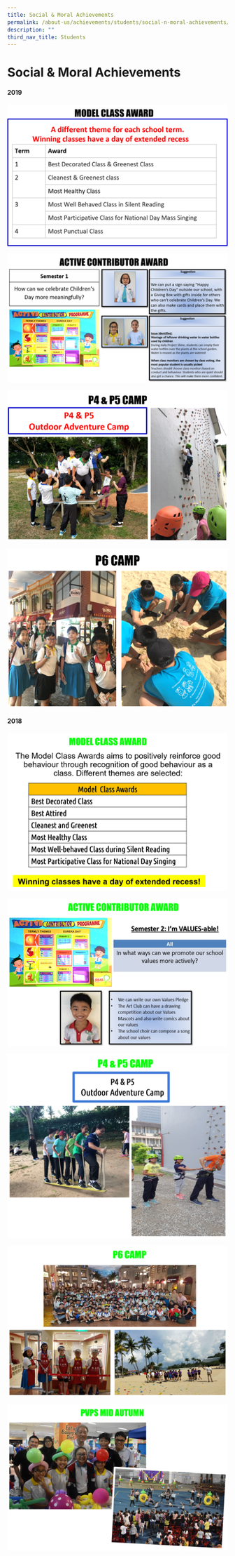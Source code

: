 ```yaml
---
title: Social & Moral Achievements
permalink: /about-us/achievements/students/social-n-moral-achievements/
description: ""
third_nav_title: Students
---
```

<h1>Social &amp; Moral Achievements</h1>

<h4>2019</h4>

![](/images/Picture21.png)

![](/images/Picture22.png)

![](/images/Picture23.png)

![](/images/Picture24.png)

 <h4>2018</h4>

![](/images/Picture30.png)

![](/images/Picture31.png)

![](/images/Picture32.png)

![](/images/Picture33.png)

![](/images/Picture37.png)